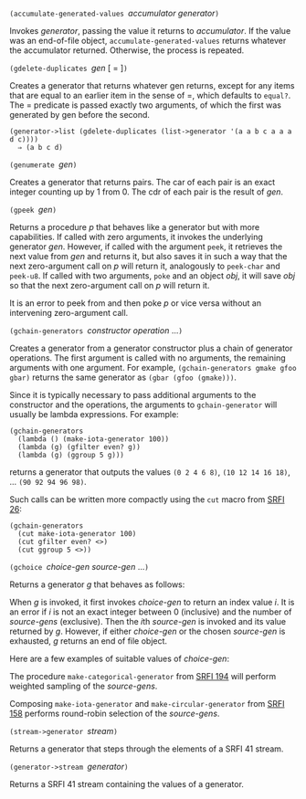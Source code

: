`(accumulate-generated-values `*accumulator generator*`)`

Invokes *generator*, passing the value
it returns to *accumulator*.  If the value was an end-of-file
object, `accumulate-generated-values` returns whatever the
accumulator returned.  Otherwise, the process is repeated.

`(gdelete-duplicates `*gen* [ = ]`)`

Creates a generator that returns whatever gen returns, except for any items
that are equal to an earlier item in the sense of =, which defaults to `equal?`.
The = predicate is passed exactly two arguments,
of which the first was generated by gen before the second.

```
(generator->list (gdelete-duplicates (list->generator '(a a b c a a a d c))))
  ⇒ (a b c d)
```

`(genumerate `*gen*`)`

Creates a generator that returns pairs.
The car of each pair is an exact integer counting up by 1 from 0.
The cdr of each pair is the result of *gen*.

`(gpeek `*gen*`)`

Returns a procedure *p* that behaves like a generator but with more capabilities.
If called with zero arguments, it invokes the underlying generator *gen*.
However, if called with the argument `peek`, it retrieves the next value
from *gen* and returns it, but also saves it in such a way that the
next zero-argument call on *p* will return it, analogously to `peek-char` and `peek-u8`.
If called with two arguments, `poke` and an object *obj*,
it will save *obj* so that the next zero-argument call on *p* will return it.

It is an error to peek from and then poke *p* or vice versa without an
intervening zero-argument call.

`(gchain-generators `*constructor* *operation* ...`)`

Creates a generator from a generator constructor plus
a chain of generator operations.  The first argument is
called with no arguments, the remaining arguments with
one argument.
For example, `(gchain-generators gmake gfoo gbar)` returns the same
generator as `(gbar (gfoo (gmake)))`.

Since it is typically necessary to pass additional arguments to the
constructor and the operations, the arguments to `gchain-generator`
will usually be lambda expressions.  For example:

```
(gchain-generators
  (lambda () (make-iota-generator 100))
  (lambda (g) (gfilter even? g))
  (lambda (g) (ggroup 5 g)))
```

returns a generator that outputs the values
`(0 2 4 6 8)`, `(10 12 14 16 18)`, ... `(90 92 94 96 98)`.

Such calls can be written more compactly using the `cut` macro from
[SRFI 26](https://srfi.schemers.org/srfi-26/srfi-26.html):

```
(gchain-generators
  (cut make-iota-generator 100)
  (cut gfilter even? <>)
  (cut ggroup 5 <>))
```
`(gchoice `*choice-gen source-gen* ...`)`

Returns a generator *g* that behaves as follows:

When *g* is invoked, it first invokes *choice-gen* to return an index value *i*.
It is an error if *i* is not an exact integer between 0 (inclusive)
and the number of *source-gens* (exclusive).
Then the *i*th *source-gen* is invoked and its value returned by *g*.
However, if either *choice-gen* or the chosen *source-gen* is exhausted,
*g* returns an end of file object.

Here are a few examples of suitable values of *choice-gen*:

The procedure `make-categorical-generator`
from [SRFI 194](http:/srfi.schemers.org/srfi-194/srfi-194.html)
will perform weighted sampling of the *source-gens*.

Composing `make-iota-generator` and `make-circular-generator`
from [SRFI 158](http://srfi.schemers.org/srfi-158/srfi-158.html)
performs round-robin selection of the *source-gens*.

`(stream->generator `*stream*`)`

Returns a generator that steps through the elements of a SRFI 41 stream.

`(generator->stream `*generator*`)`

Returns a SRFI 41 stream containing the values of a generator.

